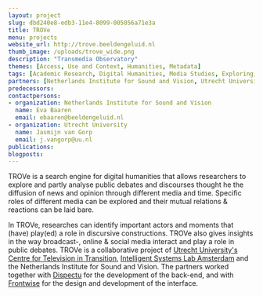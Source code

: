 ```yaml
---
layout: project
slug: dbd240e8-edb3-11e4-8099-005056a71e3a
title: TROVe
menu: projects
website_url: http://trove.beeldengeluid.nl
thumb_image: /uploads/trove_wide.png
description: "Transmedia Observatory"
themes: [Access, Use and Context, Humanities, Metadata]
tags: [Academic Research, Digital Humanities, Media Studies, Exploring, Analysis, CLARIAH, Content Enrichments, Public Debates]
partners: [Netherlands Institute for Sound and Vision, Utrecht University, University of Amsterdam, Dispectu, Frontwise]
predecessors: 
contactpersons: 
- organization: Netherlands Institute for Sound and Vision
  name: Eva Baaren
  email: ebaaren@beeldengeluid.nl
- organization: Utrecht University
  name: Jasmijn van Gorp
  email: j.vangorp@uu.nl
publications: 
blogposts: 
---
```


TROVe is a search engine for digital humanities that allows researchers to explore and partly analyse public debates and discourses thought he the diffusion of news and opinion through different media and time. Specific roles of different media can be explored and their mutual relations & reactions can be laid bare.

In TROVe, researches can identify important actors and moments that (have) play(ed) a role in discursive constructions. TROVe also gives insights in the way broadcast-, online & social media interact and play a role in public debates. TROVe is a collaborative project of [Utrecht University's Centre for Television in Transition](https://tvintransition.wordpress.com), [Intelligent Systems Lab Amsterdam](http://isla.science.uva.nl) and the Netherlands Institute for Sound and Vision. The partners worked together with [Dispectu](http://dispectu.com) for the development of the back-end, and with [Frontwise](https://www.frontwise.com) for the design and development of the interface.
